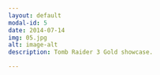 ```yaml
---
layout: default
modal-id: 5
date: 2014-07-14
img: 05.jpg
alt: image-alt
description: Tomb Raider 3 Gold showcase.

---
```

 